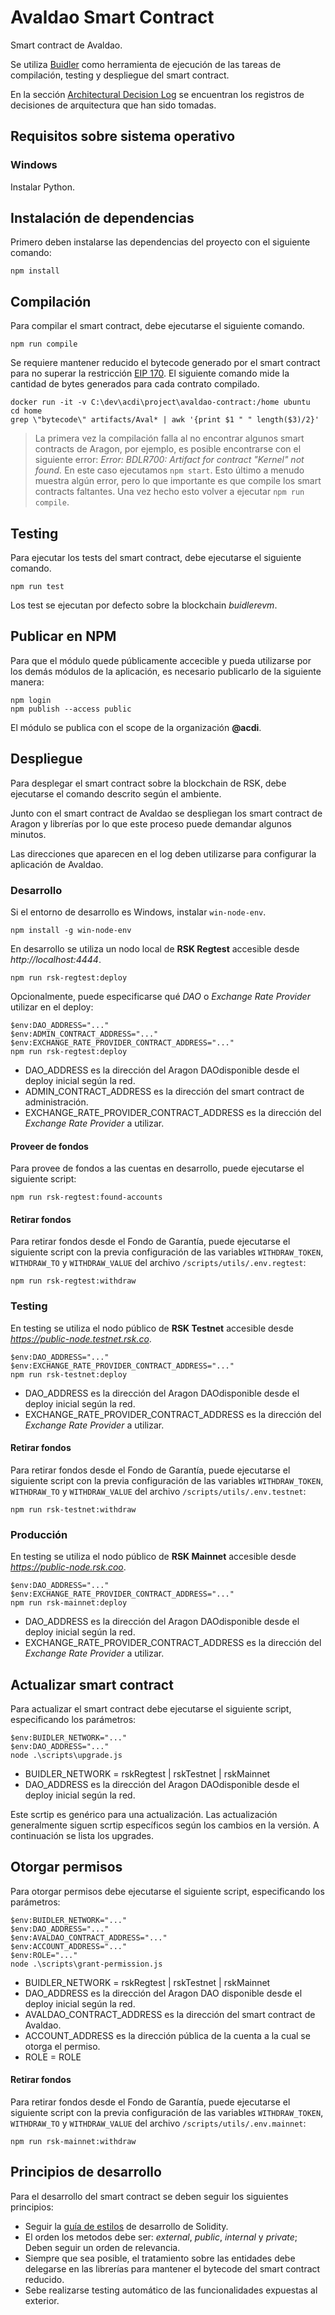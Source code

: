 # Avaldao Smart Contract

Smart contract de Avaldao.

Se utiliza [Buidler](https://buidler.dev) como herramienta de ejecución de las tareas de compilación, testing y despliegue del smart contract.

En la sección [Architectural Decision Log](docs/adr/index.md) se encuentran los registros de decisiones de arquitectura que han sido tomadas.

## Requisitos sobre sistema operativo

### Windows

Instalar Python.

## Instalación de dependencias

Primero deben instalarse las dependencias del proyecto con el siguiente comando:

```
npm install
```

## Compilación

Para compilar el smart contract, debe ejecutarse el siguiente comando.

```
npm run compile
```

Se requiere mantener reducido el bytecode generado por el smart contract para no superar la restricción [EIP 170](https://github.com/ethereum/EIPs/blob/master/EIPS/eip-170.md). El siguiente comando mide la cantidad de bytes generados para cada contrato compilado.

```
docker run -it -v C:\dev\acdi\project\avaldao-contract:/home ubuntu
cd home
grep \"bytecode\" artifacts/Aval* | awk '{print $1 " " length($3)/2}'
```

> La primera vez la compilación falla al no encontrar algunos smart contracts de Aragon, por ejemplo, es posible encontrarse con el siguiente error: *Error: BDLR700: Artifact for contract "Kernel" not found.* En este caso ejecutamos ```npm start```. Esto último a menudo muestra algún error, pero lo que importante es que compile los smart contracts faltantes. Una vez hecho esto volver a ejecutar ```npm run compile```.

## Testing

Para ejecutar los tests del smart contract, debe ejecutarse el siguiente comando.

```
npm run test
```

Los test se ejecutan por defecto sobre la blockchain *buidlerevm*.

## Publicar en NPM

Para que el módulo quede públicamente accecible y pueda utilizarse por los demás módulos de la aplicación, es necesario publicarlo de la siguiente manera:

```
npm login
npm publish --access public
```

El módulo se publica con el scope de la organización **@acdi**.

## Despliegue

Para desplegar el smart contract sobre la blockchain de RSK, debe ejecutarse el comando descrito según el ambiente.

Junto con el smart contract de Avaldao se despliegan los smart contract de Aragon y librerías por lo que este proceso puede demandar algunos minutos.

Las direcciones que aparecen en el log deben utilizarse para configurar la aplicación de Avaldao.

### Desarrollo

Si el entorno de desarrollo es Windows, instalar `win-node-env`.

```
npm install -g win-node-env
```

En desarrollo se utiliza un nodo local de **RSK Regtest** accesible desde *http://localhost:4444*.

```
npm run rsk-regtest:deploy
```

Opcionalmente, puede especificarse qué *DAO* o *Exchange Rate Provider* utilizar en el deploy:

```
$env:DAO_ADDRESS="..."
$env:ADMIN_CONTRACT_ADDRESS="..."
$env:EXCHANGE_RATE_PROVIDER_CONTRACT_ADDRESS="..."
npm run rsk-regtest:deploy
```

- DAO_ADDRESS es la dirección del Aragon DAOdisponible desde el deploy inicial según la red.
- ADMIN_CONTRACT_ADDRESS es la dirección del smart contract de administración.
- EXCHANGE_RATE_PROVIDER_CONTRACT_ADDRESS es la dirección del *Exchange Rate Provider* a utilizar.

#### Proveer de fondos

Para provee de fondos a las cuentas en desarrollo, puede ejecutarse el siguiente script:

```
npm run rsk-regtest:found-accounts
```

#### Retirar fondos

Para retirar fondos desde el Fondo de Garantía, puede ejecutarse el siguiente script con la previa configuración de las variables `WITHDRAW_TOKEN`, `WITHDRAW_TO` y `WITHDRAW_VALUE` del archivo `/scripts/utils/.env.regtest`:

```
npm run rsk-regtest:withdraw
```

### Testing

En testing se utiliza el nodo público de **RSK Testnet** accesible desde *https://public-node.testnet.rsk.co*.

```
$env:DAO_ADDRESS="..."
$env:EXCHANGE_RATE_PROVIDER_CONTRACT_ADDRESS="..."
npm run rsk-testnet:deploy
```
- DAO_ADDRESS es la dirección del Aragon DAOdisponible desde el deploy inicial según la red.
- EXCHANGE_RATE_PROVIDER_CONTRACT_ADDRESS es la dirección del *Exchange Rate Provider* a utilizar.

#### Retirar fondos

Para retirar fondos desde el Fondo de Garantía, puede ejecutarse el siguiente script con la previa configuración de las variables `WITHDRAW_TOKEN`, `WITHDRAW_TO` y `WITHDRAW_VALUE` del archivo `/scripts/utils/.env.testnet`:

```
npm run rsk-testnet:withdraw
```

### Producción

En testing se utiliza el nodo público de **RSK Mainnet** accesible desde *https://public-node.rsk.coo*.

```
$env:DAO_ADDRESS="..."
$env:EXCHANGE_RATE_PROVIDER_CONTRACT_ADDRESS="..."
npm run rsk-mainnet:deploy
```
- DAO_ADDRESS es la dirección del Aragon DAOdisponible desde el deploy inicial según la red.
- EXCHANGE_RATE_PROVIDER_CONTRACT_ADDRESS es la dirección del *Exchange Rate Provider* a utilizar.

## Actualizar smart contract

Para actualizar el smart contract debe ejecutarse el siguiente script, especificando los parámetros:

```
$env:BUIDLER_NETWORK="..."
$env:DAO_ADDRESS="..."
node .\scripts\upgrade.js
```

- BUIDLER_NETWORK = rskRegtest | rskTestnet | rskMainnet
- DAO_ADDRESS es la dirección del Aragon DAOdisponible desde el deploy inicial según la red.

Este scrtip es genérico para una actualización. Las actualización generalmente siguen scrtip específicos según los cambios en la versión. A continuación se lista los upgrades.

## Otorgar permisos

Para otorgar permisos debe ejecutarse el siguiente script, especificando los parámetros:

```
$env:BUIDLER_NETWORK="..."
$env:DAO_ADDRESS="..."
$env:AVALDAO_CONTRACT_ADDRESS="..."
$env:ACCOUNT_ADDRESS="..."
$env:ROLE="..."
node .\scripts\grant-permission.js
```
- BUIDLER_NETWORK = rskRegtest | rskTestnet | rskMainnet
- DAO_ADDRESS es la dirección del Aragon DAO disponible desde el deploy inicial según la red.
- AVALDAO_CONTRACT_ADDRESS es la dirección del smart contract de Avaldao.
- ACCOUNT_ADDRESS es la dirección pública de la cuenta a la cual se otorga el permiso.
- ROLE = ROLE

#### Retirar fondos

Para retirar fondos desde el Fondo de Garantía, puede ejecutarse el siguiente script con la previa configuración de las variables `WITHDRAW_TOKEN`, `WITHDRAW_TO` y `WITHDRAW_VALUE` del archivo `/scripts/utils/.env.mainnet`:

```
npm run rsk-mainnet:withdraw
```

## Principios de desarrollo

Para el desarrollo del smart contract se deben seguir los siguientes principios:

- Seguir la [guía de estilos](https://solidity.readthedocs.io/en/v0.6.11/style-guide.html) de desarrollo de Solidity.
- El orden los metodos debe ser: *external*, *public*, *internal* y *private*; Deben seguir un orden de relevancia.
- Siempre que sea posible, el tratamiento sobre las entidades debe delegarse en las librerías para mantener el bytecode del smart contract reducido.
- Sebe realizarse testing automático de las funcionalidades expuestas al exterior.